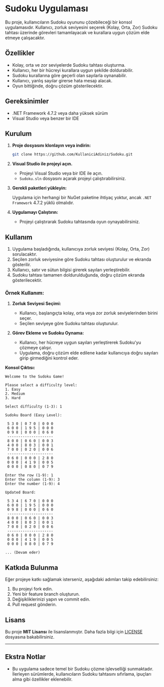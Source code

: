 
# Sudoku Uygulaması

Bu proje, kullanıcıların Sudoku oyununu çözebileceği bir konsol uygulamasıdır. Kullanıcı, zorluk seviyesini seçerek (Kolay, Orta, Zor) Sudoku tahtası üzerinde görevleri tamamlayacak ve kurallara uygun çözüm elde etmeye çalışacaktır.

## Özellikler

- Kolay, orta ve zor seviyelerde Sudoku tahtası oluşturma.
- Kullanıcı, her bir hücreyi kurallara uygun şekilde doldurabilir.
- Sudoku kurallarına göre geçerli olan sayılarla oynanabilir.
- Kullanıcı, yanlış sayılar girerse hata mesajı alacak.
- Oyun bittiğinde, doğru çözüm gösterilecektir.

## Gereksinimler

- .NET Framework 4.7.2 veya daha yüksek sürüm
- Visual Studio veya benzer bir IDE

## Kurulum

1. **Proje dosyasını klonlayın veya indirin:**

   ```bash
   git clone https://github.com/KullaniciAdiniz/Sudoku.git
   ```

2. **Visual Studio ile projeyi açın.**

   - Projeyi Visual Studio veya bir IDE ile açın.
   - `Sudoku.sln` dosyasını açarak projeyi çalıştırabilirsiniz.

3. **Gerekli paketleri yükleyin:**
   
   Uygulama için herhangi bir NuGet paketine ihtiyaç yoktur, ancak `.NET Framework` 4.7.2 yüklü olmalıdır.

4. **Uygulamayı Çalıştırın:**
   - Projeyi çalıştırarak Sudoku tahtasında oyun oynayabilirsiniz.

## Kullanım

1. Uygulama başladığında, kullanıcıya zorluk seviyesi (Kolay, Orta, Zor) sorulacaktır.
2. Seçilen zorluk seviyesine göre Sudoku tahtası oluşturulur ve ekranda gösterilir.
3. Kullanıcı, satır ve sütun bilgisi girerek sayıları yerleştirebilir.
4. Sudoku tahtası tamamen doldurulduğunda, doğru çözüm ekranda gösterilecektir.

### Örnek Kullanım:

1. **Zorluk Seviyesi Seçimi:**
   - Kullanıcı, başlangıçta kolay, orta veya zor zorluk seviyelerinden birini seçer.
   - Seçilen seviyeye göre Sudoku tahtası oluşturulur.

2. **Görev Ekleme ve Sudoku Oynama:**
   - Kullanıcı, her hücreye uygun sayıları yerleştirerek Sudoku'yu çözmeye çalışır.
   - Uygulama, doğru çözüm elde edilene kadar kullanıcıya doğru sayıları girip girmediğini kontrol eder.

**Konsol Çıktısı:**
```
Welcome to the Sudoku Game!

Please select a difficulty level:
1. Easy
2. Medium
3. Hard

Select difficulty (1-3): 1

Sudoku Board (Easy Level):

 5 3 0 | 0 7 0 | 0 0 0
 6 0 0 | 1 9 5 | 0 0 0
 0 9 8 | 0 0 0 | 0 6 0
 ---------------------
 8 0 0 | 0 6 0 | 0 0 3
 4 0 0 | 8 0 3 | 0 0 1
 7 0 0 | 0 2 0 | 0 0 6
 ---------------------
 0 6 0 | 0 0 0 | 2 8 0
 0 0 0 | 4 1 9 | 0 0 5
 0 0 0 | 0 8 0 | 0 7 9

Enter the row (1-9): 1
Enter the column (1-9): 3
Enter the number (1-9): 4

Updated Board:

 5 3 4 | 6 7 0 | 0 0 0
 6 0 0 | 1 9 5 | 0 0 0
 0 9 8 | 0 0 0 | 0 6 0
 ---------------------
 8 0 0 | 0 6 0 | 0 0 3
 4 0 0 | 8 0 3 | 0 0 1
 7 0 0 | 0 2 0 | 0 0 6
 ---------------------
 0 6 0 | 0 0 0 | 2 8 0
 0 0 0 | 4 1 9 | 0 0 5
 0 0 0 | 0 8 0 | 0 7 9

... (Devam eder)
```

## Katkıda Bulunma

Eğer projeye katkı sağlamak isterseniz, aşağıdaki adımları takip edebilirsiniz:

1. Bu projeyi fork edin.
2. Yeni bir feature branch oluşturun.
3. Değişikliklerinizi yapın ve commit edin.
4. Pull request gönderin.

## Lisans

Bu proje **MIT Lisansı** ile lisanslanmıştır. Daha fazla bilgi için [LICENSE](LICENSE) dosyasına bakabilirsiniz.

---

## Ekstra Notlar

- Bu uygulama sadece temel bir Sudoku çözme işlevselliği sunmaktadır. İlerleyen sürümlerde, kullanıcıların Sudoku tahtasını sıfırlama, ipuçları alma gibi özellikler eklenebilir.
